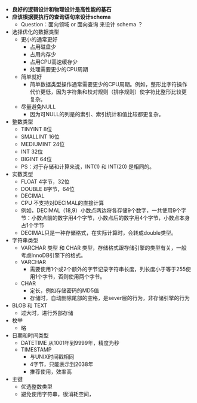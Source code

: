 - **良好的逻辑设计和物理设计是高性能的基石**
- **应该根据要执行的查询语句来设计schema**
	- Question：面向领域 or 面向查询 来设计 schema ？
- 选择优化的数据类型
	- 更小的通常更好
		- 占用磁盘少
		- 占用内存少
		- 占用CPU高速缓存少
		- 处理需要更少的CPU周期
	- 简单就好
		- 简单数据类型操作通常需要更少的CPU周期。例如，整形比字符操作代价更低，因为字符集和校对规则（排序规则）使字符比整形比较更复杂。
	- 尽量避免NULL
		- 因为可NULL的列是的索引、索引统计和值比较都更复杂。
- 整数类型
	- TINYINT 8位
	- SMALLINT 16位
	- MEDIUMINT 24位
	- INT 32位
	- BIGINT 64位
	- PS：对于存储和计算来说，INT(1) 和 INT(20) 是相同的。
- 实数类型
	- FLOAT 4字节，32位
	- DOUBLE 8字节，64位
	- DECIMAL
	- CPU 不支持对DECIMAL的直接计算
	- 例如，DECIMAL（18,9）小数点两边将各存储9个数字，一共使用9个字节：小数点前的数字用4个字节，小数点后的数字用4个字节，小数点本身占1个字节
	- DECIMAL只是一种存储格式，在实际计算时，会转成double类型。
- 字符串类型
	- VARCHAR 类型 和 CHAR 类型，存储格式跟存储引擎的类型有关，一般考虑InnoDB引擎下的格式。
	- VARCHAR
		- 需要使用1个或2个额外的字节记录字符串长度，列长度小于等于255使用1个字节，否则使用两个字节。
	- CHAR
		- 定长，例如存储密码的MD5值
		- 存储时，自动删除尾部的空格，是sever层的行为，非存储引擎的行为
- BLOB 和 TEXT
	- 过大时，进行外部存储
- 枚举
	- 略
- 日期和时间类型
	- DATETIME 从1001年到9999年，精度为秒
	- TIMESTAMP
		- 与UNIX时间戳相同
		- 4字节，只能表示到2038年
		- 推荐使用，效率高
- 主键
	- 优选整数类型
	- 避免使用字符串，很消耗空间，